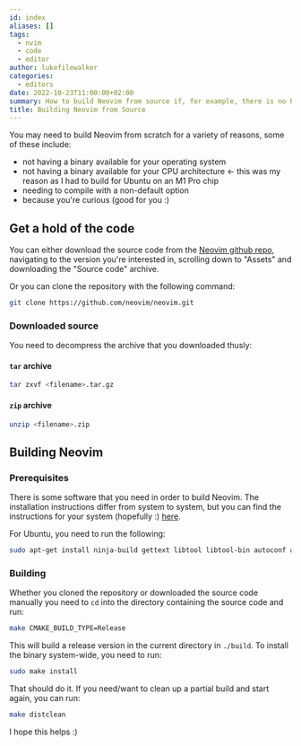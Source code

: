 ```yaml
---
id: index
aliases: []
tags:
  - nvim
  - code
  - editor
author: lukefilewalker
categories:
  - editors
date: 2022-10-23T11:00:00+02:00
summary: How to build Neovim from source if, for example, there is no binary for your system.
title: Building Neovim from Source
---
```


You may need to build Neovim from scratch for a variety of reasons, some of these include:

- not having a binary available for your operating system
- not having a binary available for your CPU architecture <- this was my reason as I had to build for Ubuntu on an M1 Pro chip
- needing to compile with a non-default option
- because you're curious (good for you :)

## Get a hold of the code

You can either download the source code from the [Neovim github repo](https://github.com/neovim/neovim/releases), navigating to the version you're interested in, scrolling down to "Assets" and downloading the "Source code" archive.

Or you can clone the repository with the following command:

```bash
git clone https://github.com/neovim/neovim.git
```

### Downloaded source

You need to decompress the archive that you downloaded thusly:

#### `tar` archive

```bash
tar zxvf <filename>.tar.gz
```

#### `zip` archive

```bash
unzip <filename>.zip
```

## Building Neovim

### Prerequisites

There is some software that you need in order to build Neovim. The installation instructions differ from system to system, but you can find the instructions for your system (hopefully :) [here](https://github.com/neovim/neovim/wiki/Building-Neovim#build-prerequisites).

For Ubuntu, you need to run the following:

```bash
sudo apt-get install ninja-build gettext libtool libtool-bin autoconf automake cmake g++ pkg-config unzip curl doxygen
```

### Building

Whether you cloned the repository or downloaded the source code manually you need to `cd` into the directory containing the source code and run:

```bash
make CMAKE_BUILD_TYPE=Release
```

This will build a release version in the current directory in `./build`. To install the binary system-wide, you need to run:

```bash
sudo make install
```

That should do it. If you need/want to clean up a partial build and start again, you can run:

```bash
make distclean
```

I hope this helps :)
